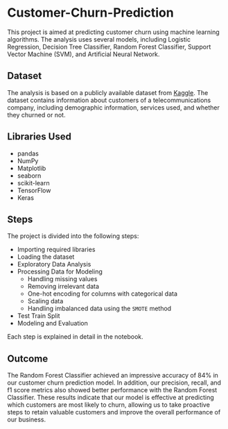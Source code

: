 # Customer-Churn-Prediction

This project is aimed at predicting customer churn using machine learning algorithms. The analysis uses several models, including Logistic Regression, Decision Tree Classifier, Random Forest Classifier, Support Vector Machine (SVM), and Artificial Neural Network.

## Dataset
The analysis is based on a publicly available dataset from [Kaggle](https://www.kaggle.com/datasets/blastchar/telco-customer-churn). The dataset contains information about customers of a telecommunications company, including demographic information, services used, and whether they churned or not.

## Libraries Used
- pandas
- NumPy
- Matplotlib
- seaborn
- scikit-learn
- TensorFlow
- Keras

## Steps
The project is divided into the following steps:

- Importing required libraries
- Loading the dataset
- Exploratory Data Analysis
- Processing Data for Modeling
  - Handling missing values
  - Removing irrelevant data
  - One-hot encoding for columns with categorical data
  - Scaling data
  - Handling imbalanced data using the `SMOTE` method
- Test Train Split
- Modeling and Evaluation

Each step is explained in detail in the notebook.

## Outcome
The Random Forest Classifier achieved an impressive accuracy of 84% in our customer churn prediction model. In addition, our precision, recall, and f1 score metrics also showed better performance with the Random Forest Classifier. These results indicate that our model is effective at predicting which customers are most likely to churn, allowing us to take proactive steps to retain valuable customers and improve the overall performance of our business.
